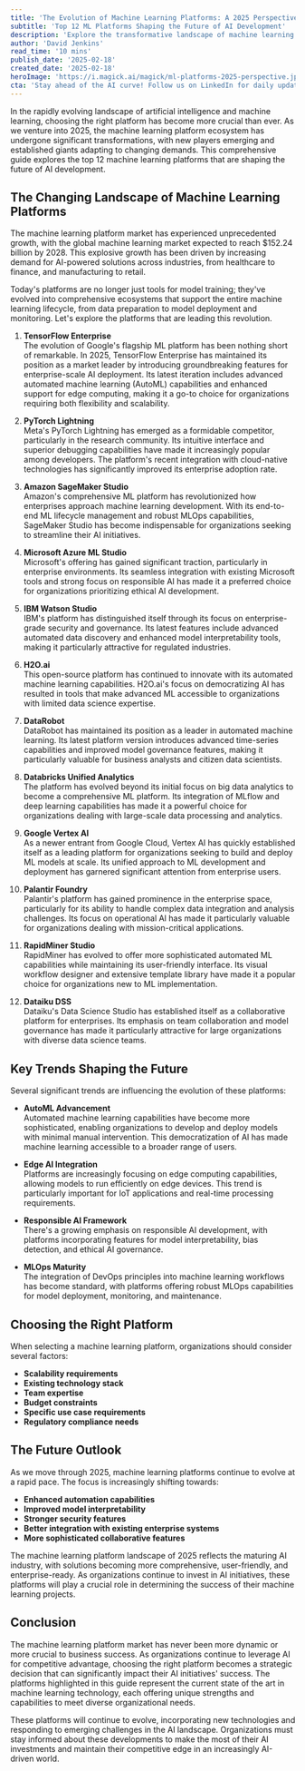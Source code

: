 ```yaml
---
title: 'The Evolution of Machine Learning Platforms: A 2025 Perspective'
subtitle: 'Top 12 ML Platforms Shaping the Future of AI Development'
description: 'Explore the transformative landscape of machine learning platforms in 2025, featuring detailed analysis of the top 12 platforms shaping AI development. From TensorFlow Enterprise to Dataiku DSS, discover how these platforms are revolutionizing enterprise AI implementation with advanced AutoML, edge computing, and responsible AI frameworks.'
author: 'David Jenkins'
read_time: '10 mins'
publish_date: '2025-02-18'
created_date: '2025-02-18'
heroImage: 'https://i.magick.ai/magick/ml-platforms-2025-perspective.jpg'
cta: 'Stay ahead of the AI curve! Follow us on LinkedIn for daily updates on machine learning platforms, emerging technologies, and expert insights into the future of AI development.'
---
```


In the rapidly evolving landscape of artificial intelligence and machine learning, choosing the right platform has become more crucial than ever. As we venture into 2025, the machine learning platform ecosystem has undergone significant transformations, with new players emerging and established giants adapting to changing demands. This comprehensive guide explores the top 12 machine learning platforms that are shaping the future of AI development.

## The Changing Landscape of Machine Learning Platforms

The machine learning platform market has experienced unprecedented growth, with the global machine learning market expected to reach $152.24 billion by 2028. This explosive growth has been driven by increasing demand for AI-powered solutions across industries, from healthcare to finance, and manufacturing to retail.

Today's platforms are no longer just tools for model training; they've evolved into comprehensive ecosystems that support the entire machine learning lifecycle, from data preparation to model deployment and monitoring. Let's explore the platforms that are leading this revolution.

1. **TensorFlow Enterprise**  
   The evolution of Google's flagship ML platform has been nothing short of remarkable. In 2025, TensorFlow Enterprise has maintained its position as a market leader by introducing groundbreaking features for enterprise-scale AI deployment. Its latest iteration includes advanced automated machine learning (AutoML) capabilities and enhanced support for edge computing, making it a go-to choice for organizations requiring both flexibility and scalability.

2. **PyTorch Lightning**  
   Meta's PyTorch Lightning has emerged as a formidable competitor, particularly in the research community. Its intuitive interface and superior debugging capabilities have made it increasingly popular among developers. The platform's recent integration with cloud-native technologies has significantly improved its enterprise adoption rate.

3. **Amazon SageMaker Studio**  
   Amazon's comprehensive ML platform has revolutionized how enterprises approach machine learning development. With its end-to-end ML lifecycle management and robust MLOps capabilities, SageMaker Studio has become indispensable for organizations seeking to streamline their AI initiatives.

4. **Microsoft Azure ML Studio**  
   Microsoft's offering has gained significant traction, particularly in enterprise environments. Its seamless integration with existing Microsoft tools and strong focus on responsible AI has made it a preferred choice for organizations prioritizing ethical AI development.

5. **IBM Watson Studio**  
   IBM's platform has distinguished itself through its focus on enterprise-grade security and governance. Its latest features include advanced automated data discovery and enhanced model interpretability tools, making it particularly attractive for regulated industries.

6. **H2O.ai**  
   This open-source platform has continued to innovate with its automated machine learning capabilities. H2O.ai's focus on democratizing AI has resulted in tools that make advanced ML accessible to organizations with limited data science expertise.

7. **DataRobot**  
   DataRobot has maintained its position as a leader in automated machine learning. Its latest platform version introduces advanced time-series capabilities and improved model governance features, making it particularly valuable for business analysts and citizen data scientists.

8. **Databricks Unified Analytics**  
   The platform has evolved beyond its initial focus on big data analytics to become a comprehensive ML platform. Its integration of MLflow and deep learning capabilities has made it a powerful choice for organizations dealing with large-scale data processing and analytics.

9. **Google Vertex AI**  
   As a newer entrant from Google Cloud, Vertex AI has quickly established itself as a leading platform for organizations seeking to build and deploy ML models at scale. Its unified approach to ML development and deployment has garnered significant attention from enterprise users.

10. **Palantir Foundry**  
    Palantir's platform has gained prominence in the enterprise space, particularly for its ability to handle complex data integration and analysis challenges. Its focus on operational AI has made it particularly valuable for organizations dealing with mission-critical applications.

11. **RapidMiner Studio**  
    RapidMiner has evolved to offer more sophisticated automated ML capabilities while maintaining its user-friendly interface. Its visual workflow designer and extensive template library have made it a popular choice for organizations new to ML implementation.

12. **Dataiku DSS**  
    Dataiku's Data Science Studio has established itself as a collaborative platform for enterprises. Its emphasis on team collaboration and model governance has made it particularly attractive for large organizations with diverse data science teams.

## Key Trends Shaping the Future

Several significant trends are influencing the evolution of these platforms:

- **AutoML Advancement**  
  Automated machine learning capabilities have become more sophisticated, enabling organizations to develop and deploy models with minimal manual intervention. This democratization of AI has made machine learning accessible to a broader range of users.

- **Edge AI Integration**  
  Platforms are increasingly focusing on edge computing capabilities, allowing models to run efficiently on edge devices. This trend is particularly important for IoT applications and real-time processing requirements.

- **Responsible AI Framework**  
  There's a growing emphasis on responsible AI development, with platforms incorporating features for model interpretability, bias detection, and ethical AI governance.

- **MLOps Maturity**  
  The integration of DevOps principles into machine learning workflows has become standard, with platforms offering robust MLOps capabilities for model deployment, monitoring, and maintenance.

## Choosing the Right Platform

When selecting a machine learning platform, organizations should consider several factors:

- **Scalability requirements**
- **Existing technology stack**
- **Team expertise**
- **Budget constraints**
- **Specific use case requirements**
- **Regulatory compliance needs**

## The Future Outlook

As we move through 2025, machine learning platforms continue to evolve at a rapid pace. The focus is increasingly shifting towards:

- **Enhanced automation capabilities**
- **Improved model interpretability**
- **Stronger security features**
- **Better integration with existing enterprise systems**
- **More sophisticated collaborative features**

The machine learning platform landscape of 2025 reflects the maturing AI industry, with solutions becoming more comprehensive, user-friendly, and enterprise-ready. As organizations continue to invest in AI initiatives, these platforms will play a crucial role in determining the success of their machine learning projects.

## Conclusion

The machine learning platform market has never been more dynamic or more crucial to business success. As organizations continue to leverage AI for competitive advantage, choosing the right platform becomes a strategic decision that can significantly impact their AI initiatives' success. The platforms highlighted in this guide represent the current state of the art in machine learning technology, each offering unique strengths and capabilities to meet diverse organizational needs.

These platforms will continue to evolve, incorporating new technologies and responding to emerging challenges in the AI landscape. Organizations must stay informed about these developments to make the most of their AI investments and maintain their competitive edge in an increasingly AI-driven world.